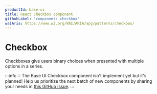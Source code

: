 ```yaml
---
productId: base-ui
title: React Checkbox component
githubLabel: 'component: checkbox'
waiAria: https://www.w3.org/WAI/ARIA/apg/patterns/checkbox/
---
```


# Checkbox

<p class="description">Checkboxes give users binary choices when presented with multiple options in a series.</p>

:::info
💡 The Base UI Checkbox component isn't implement yet but it's planned!
Help us prioritize the next batch of new components by sharing your needs in [this GitHub issue](https://github.com/mui/material-ui/issues/27170).
:::
